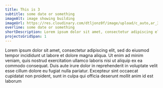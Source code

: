 ```yaml
---
title: This is 3
subtitle: some date or something
imageAlt: image showing building
imageUrl: https://res.cloudinary.com/dtljonz0f/image/upload/c_auto,ar_3:1,w_3840,g_auto/f_auto/q_auto/v1/gc-v1/new-york/empire_state_2_akcbvn?_a=BAVARSAP0
overline: some date or something
shortDescription: Lorem ipsum dolor sit amet, consectetur adipiscing elit, sed do eiusmod tempor incididunt ut labore et dolore magna aliqua. Ut enim ad minim veniam, quis nostrud exercitation ullamco laboris nisi ut aliquip ex ea
projectsGridSpan: 1
---
```


Lorem ipsum dolor sit amet, consectetur adipiscing elit, sed do eiusmod
tempor incididunt ut labore et dolore magna aliqua. Ut enim ad minim
veniam, quis nostrud exercitation ullamco laboris nisi ut aliquip ex ea
commodo consequat. Duis aute irure dolor in reprehenderit in voluptate
velit esse cillum dolore eu fugiat nulla pariatur. Excepteur sint occaecat
cupidatat non proident, sunt in culpa qui officia deserunt mollit anim id
est laborum